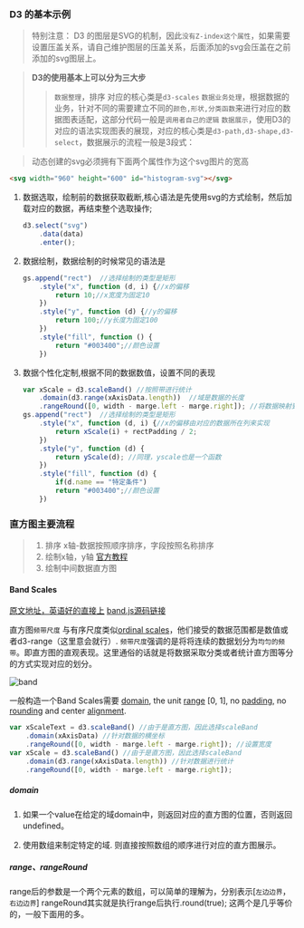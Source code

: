 ### D3 的基本示例

> 特别注意： D3 的图层是SVG的机制，因此`没有Z-index这个属性`，如果需要设置压盖关系，请自己维护图层的压盖关系，后面添加的svg会压盖在之前添加的svg图层上。

> **D3的使用基本上可以分为三大步**
> > `数据整理`，排序 对应的核心类是`d3-scales`
> > `数据业务处理`，根据数据的业务，针对不同的需要建立不同的`颜色,形状,分类函数`来进行对应的数据图表适配，这部分代码一般是`调用者自己的逻辑`
> > `数据展示`，使用D3的对应的语法实现图表的展现，对应的核心类是`d3-path,d3-shape,d3-select`，数据展示的流程一般是3段式：

> 动态创建的svg必须拥有下面两个属性作为这个svg图片的宽高
``` html
<svg width="960" height="600" id="histogram-svg"></svg>
```

1. 数据选取，绘制前的数据获取截断,核心语法是先使用svg的方式绘制，然后加载对应的数据，再结束整个选取操作;
    ~~~ javascript
    d3.select("svg")
        .data(data)
        .enter();
    ~~~
2. 数据绘制，数据绘制的时候常见的语法是
    ~~~ javascript
    gs.append("rect")  //选择绘制的类型是矩形
        .style("x", function (d, i) {//x的偏移
            return 10;//x宽度为固定10
        })
        .style("y", function (d) {//y的偏移
            return 100;//y长度为固定100
        })
        .style("fill", function () {
            return "#003400";//颜色设置
        })  
    ~~~

3. 数据个性化定制,根据不同的数据数值，设置不同的表现
    ~~~ javascript
    var xScale = d3.scaleBand() //按照带进行统计
        .domain(d3.range(xAxisData.length))  //域是数据的长度
        .rangeRound([0, width - marge.left - marge.right]); //将数据映射到图表的宽度上
    gs.append("rect")  //选择绘制的类型是矩形
        .style("x", function (d, i) {//x的偏移由对应的数据所在列来实现
            return xScale(i) + rectPadding / 2;
        })
        .style("y", function (d) {
            return yScale(d); //同理，yscale也是一个函数
        })
        .style("fill", function (d) {
            if(d.name == "特定条件")
            return "#003400";//颜色设置
        })
    ~~~

### 直方图主要流程

> 1. 排序 x轴-数据按照顺序排序，字段按照名称排序
> 2. 绘制x轴，y轴  [官方教程](https://github.com/d3/d3-axis/blob/master/README.md#axisBottom)
> 3. 绘制中间数据直方图


#### Band Scales
[原文地址，英语好的直接上](https://github.com/d3/d3-scale/blob/master/README.md#band-scales)
[band.js源码链接](https://github.com/d3/d3-scale/blob/master/src/band.js#L4 "Source")

直方图`频带尺度` 与有序尺度类似[ordinal scales](#ordinal-scales)，他们接受的数据范围都是数值或者d3-range（这里意会就行）. `频带尺度`强调的是将将连续的数据划分为`均匀的频带`。即直方图的直观表现。这里通俗的话就是将数据采取分类或者统计直方图等分的方式实现对应的划分。

![band](https://raw.githubusercontent.com/d3/d3-scale/master/img/band.png)



一般构造一个Band Scales需要 [domain](#band_domain), the unit [range](#band_range) [0, 1], no [padding](#band_padding), no [rounding](#band_round) and center [alignment](#band_align).

``` javascript
var xScaleText = d3.scaleBand() //由于是直方图，因此选择scaleBand
    .domain(xAxisData) //针对数据的横坐标
    .rangeRound([0, width - marge.left - marge.right]); //设置宽度
var xScale = d3.scaleBand() //由于是直方图，因此选择scaleBand
    .domain(d3.range(xAxisData.length)) //针对数据进行统计
    .rangeRound([0, width - marge.left - marge.right]);
```

##### **domain**
1. 如果一个value在给定的域domain中，则返回对应的直方图的位置，否则返回undefined。

2. 使用数组来制定特定的域. 则直接按照数组的顺序进行对应的直方图展示。

##### **range、rangeRound**
range后的参数是一个两个元素的数组，可以简单的理解为，分别表示[`左边边界`，`右边边界`]
rangeRound其实就是执行range后执行.round(true);  这两个是几乎等价的，一般下面用的多。
